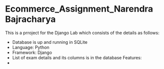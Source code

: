 # Ecommerce_Assignment_Narendra Bajracharya
This is a prroject for the Django Lab which consists of the details as follows:
  - Database is up and running in SQLite
  - Language: Python
  - Framework: Django
  - List of exam details and its columns is in the database
Features:
 - 
